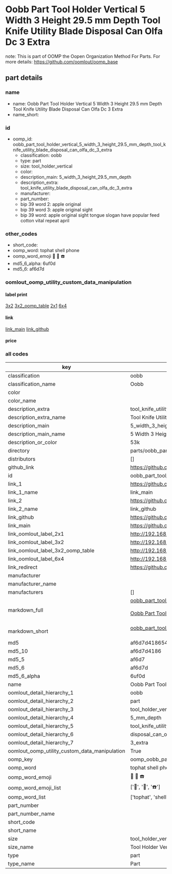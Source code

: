 # Oobb Part Tool Holder Vertical 5 Width 3 Height 29.5 mm Depth Tool Knife Utility Blade Disposal Can Olfa Dc 3 Extra  

note: This is part of OOMP the Oopen Organization Method For Parts. For more details: https://github.com/oomlout/oomp_base

##  part details
  







### name
* name: Oobb Part Tool Holder Vertical 5 Width 3 Height 29.5 mm Depth Tool Knife Utility Blade Disposal Can Olfa Dc 3 Extra
* name_short: 
### id
* oomp_id: oobb_part_tool_holder_vertical_5_width_3_height_29.5_mm_depth_tool_knife_utility_blade_disposal_can_olfa_dc_3_extra
  * classification: oobb
  * type: part
  * size: tool_holder_vertical
  * color: 
  * description_main: 5_width_3_height_29.5_mm_depth
  * description_extra: tool_knife_utility_blade_disposal_can_olfa_dc_3_extra
  * manufacturer: 
  * part_number: 
  * bip 39 word 2: apple original
  * bip 39 word 3: apple original sight
  * bip 39 word: apple original sight tongue slogan have popular feed cotton vital repeat april

### other_codes
* short_code: 
* oomp_word: tophat shell phone
* oomp_word_emoji :tophat: :shell: :phone:
* md5_6_alpha: 6uf0d
* md5_6: af6d7d






### oomlout_oomp_utility_custom_data_manipulation
#### label print
[3x2](http://192.168.1.245:1112/?label=oomp%206uf0d)
[3x2_oomp_table](http://192.168.1.108:1112/?label=oomp%206uf0d)
[2x1](http://192.168.1.242:1112/?label=oomp%206uf0d)
[6x4](http://192.168.1.55:1112/?label=oomp%206uf0d)    

#### link

[link_main](https://github.com/oomlout/oomlout_oomp_version_1_messy/tree/main/parts/oobb_part_tool_holder_vertical_5_width_3_height_29.5_mm_depth_tool_knife_utility_blade_disposal_can_olfa_dc_3_extra) [link_github](https://github.com/oomlout/oomlout_oomp_version_1_messy/tree/main/parts/oobb_part_tool_holder_vertical_5_width_3_height_29.5_mm_depth_tool_knife_utility_blade_disposal_can_olfa_dc_3_extra)                             

#### price







### all codes 
| key | value |  
| --- | --- |  
| classification | oobb |  
| classification_name | Oobb |  
| color |  |  
| color_name |  |  
| description_extra | tool_knife_utility_blade_disposal_can_olfa_dc_3_extra |  
| description_extra_name | Tool Knife Utility Blade Disposal Can Olfa Dc 3 Extra |  
| description_main | 5_width_3_height_29.5_mm_depth |  
| description_main_name | 5 Width 3 Height 29.5 mm Depth |  
| description_or_color | 53k |  
| directory | parts/oobb_part_tool_holder_vertical_5_width_3_height_29.5_mm_depth_tool_knife_utility_blade_disposal_can_olfa_dc_3_extra |  
| distributors | [] |  
| github_link | https://github.com/oomlout/oomlout_oomp_part_src/tree/main/parts/oobb_part_tool_holder_vertical_5_width_3_height_29.5_mm_depth_tool_knife_utility_blade_disposal_can_olfa_dc_3_extra |  
| id | oobb_part_tool_holder_vertical_5_width_3_height_29.5_mm_depth_tool_knife_utility_blade_disposal_can_olfa_dc_3_extra |  
| link_1 | https://github.com/oomlout/oomlout_oomp_version_1_messy/tree/main/parts/oobb_part_tool_holder_vertical_5_width_3_height_29.5_mm_depth_tool_knife_utility_blade_disposal_can_olfa_dc_3_extra |  
| link_1_name | link_main |  
| link_2 | https://github.com/oomlout/oomlout_oomp_version_1_messy/tree/main/parts/oobb_part_tool_holder_vertical_5_width_3_height_29.5_mm_depth_tool_knife_utility_blade_disposal_can_olfa_dc_3_extra |  
| link_2_name | link_github |  
| link_github | https://github.com/oomlout/oomlout_oomp_version_1_messy/tree/main/parts/oobb_part_tool_holder_vertical_5_width_3_height_29.5_mm_depth_tool_knife_utility_blade_disposal_can_olfa_dc_3_extra |  
| link_main | https://github.com/oomlout/oomlout_oomp_version_1_messy/tree/main/parts/oobb_part_tool_holder_vertical_5_width_3_height_29.5_mm_depth_tool_knife_utility_blade_disposal_can_olfa_dc_3_extra |  
| link_oomlout_label_2x1 | http://192.168.1.242:1112/?label=oomp%206uf0d |  
| link_oomlout_label_3x2 | http://192.168.1.245:1112/?label=oomp%206uf0d |  
| link_oomlout_label_3x2_oomp_table | http://192.168.1.108:1112/?label=oomp%206uf0d |  
| link_oomlout_label_6x4 | http://192.168.1.55:1112/?label=oomp%206uf0d |  
| link_redirect | https://github.com/oomlout/oomlout_oomp_version_1_messy/tree/main/parts/oobb_part_tool_holder_vertical_5_width_3_height_29.5_mm_depth_tool_knife_utility_blade_disposal_can_olfa_dc_3_extra |  
| manufacturer |  |  
| manufacturer_name |  |  
| manufacturers | [] |  
| markdown_full | [oobb_part_tool_holder_vertical_5_width_3_height_29.5_mm_depth_tool_knife_utility_blade_disposal_can_olfa_dc_3_extra](none)<br>[](none)<br>[Oobb Part Tool Holder Vertical 5 Width 3 Height 29.5 Mm Depth Tool Knife Utility Blade Disposal Can Olfa Dc 3 Extra](none)<br><br> |  
| markdown_short | [oobb_part_tool_holder_vertical_5_width_3_height_29.5_mm_depth_tool_knife_utility_blade_disposal_can_olfa_dc_3_extra](none)<br><br> |  
| md5 | af6d7d418654b505a6e5fe4790672855 |  
| md5_10 | af6d7d4186 |  
| md5_5 | af6d7 |  
| md5_6 | af6d7d |  
| md5_6_alpha | 6uf0d |  
| name | Oobb Part Tool Holder Vertical 5 Width 3 Height 29.5 mm Depth Tool Knife Utility Blade Disposal Can Olfa Dc 3 Extra |  
| oomlout_detail_hierarchy_1 | oobb |  
| oomlout_detail_hierarchy_2 | part |  
| oomlout_detail_hierarchy_3 | tool_holder_vertical |  
| oomlout_detail_hierarchy_4 | 5_mm_depth |  
| oomlout_detail_hierarchy_5 | tool_knife_utility_blade |  
| oomlout_detail_hierarchy_6 | disposal_can_olfa_dc |  
| oomlout_detail_hierarchy_7 | 3_extra |  
| oomlout_oomp_utility_custom_data_manipulation | True |  
| oomp_key | oomp_oobb_part_tool_holder_vertical_5_width_3_height_29.5_mm_depth_tool_knife_utility_blade_disposal_can_olfa_dc_3_extra |  
| oomp_word | tophat shell phone |  
| oomp_word_emoji | :tophat: :shell: :phone: |  
| oomp_word_emoji_list | [':tophat:', ':shell:', ':phone:'] |  
| oomp_word_list | ['tophat', 'shell', 'phone'] |  
| part_number |  |  
| part_number_name |  |  
| short_code |  |  
| short_name |  |  
| size | tool_holder_vertical |  
| size_name | Tool Holder Vertical |  
| type | part |  
| type_name | Part |  
